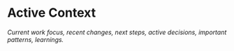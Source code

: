 # Active Context

*Current work focus, recent changes, next steps, active decisions, important patterns, learnings.*
